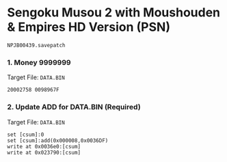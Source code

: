 #  Sengoku Musou 2 with Moushouden & Empires HD Version (PSN) 

`NPJB00439.savepatch`

### 1. Money 9999999

Target File: `DATA.BIN`

```
20002758 0098967F
```

### 2. Update ADD for DATA.BIN (Required)

Target File: `DATA.BIN`

```
set [csum]:0
set [csum]:add(0x000008,0x0036DF)
write at 0x0036e0:[csum]
write at 0x023790:[csum]
```

